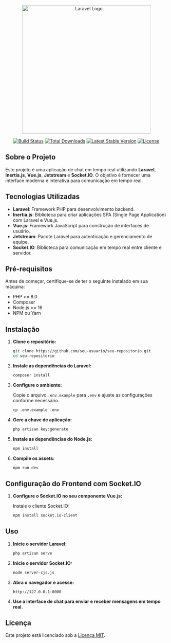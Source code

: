 <p align="center">
  <a href="https://laravel.com" target="_blank">
    <img src="https://raw.githubusercontent.com/laravel/art/master/logo-lockup/5%20SVG/2%20CMYK/1%20Full%20Color/laravel-logolockup-cmyk-red.svg" width="400" alt="Laravel Logo">
  </a>
</p>

<p align="center">
  <a href="https://github.com/laravel/framework/actions"><img src="https://github.com/laravel/framework/workflows/tests/badge.svg" alt="Build Status"></a>
  <a href="https://packagist.org/packages/laravel/framework"><img src="https://img.shields.io/packagist/dt/laravel/framework" alt="Total Downloads"></a>
  <a href="https://packagist.org/packages/laravel/framework"><img src="https://img.shields.io/packagist/v/laravel/framework" alt="Latest Stable Version"></a>
  <a href="https://packagist.org/packages/laravel/framework"><img src="https://img.shields.io/packagist/l/laravel/framework" alt="License"></a>
</p>

## Sobre o Projeto

Este projeto é uma aplicação de chat em tempo real utilizando **Laravel**, **Inertia.js**, **Vue.js**, **Jetstream** e **Socket.IO**. O objetivo é fornecer uma interface moderna e interativa para comunicação em tempo real.

## Tecnologias Utilizadas

- **Laravel**: Framework PHP para desenvolvimento backend.
- **Inertia.js**: Biblioteca para criar aplicações SPA (Single Page Application) com Laravel e Vue.js.
- **Vue.js**: Framework JavaScript para construção de interfaces de usuário.
- **Jetstream**: Pacote Laravel para autenticação e gerenciamento de equipe.
- **Socket.IO**: Biblioteca para comunicação em tempo real entre cliente e servidor.

## Pré-requisitos

Antes de começar, certifique-se de ter o seguinte instalado em sua máquina:

- PHP >= 8.0
- Composer
- Node.js >= 16
- NPM ou Yarn

## Instalação

1. **Clone o repositório:**

    ```bash
    git clone https://github.com/seu-usuario/seu-repositorio.git
    cd seu-repositorio
    ```

2. **Instale as dependências do Laravel:**

    ```bash
    composer install
    ```

3. **Configure o ambiente:**

    Copie o arquivo `.env.example` para `.env` e ajuste as configurações conforme necessário.

    ```bash
    cp .env.example .env
    ```

4. **Gere a chave de aplicação:**

    ```bash
    php artisan key:generate
    ```

5. **Instale as dependências do Node.js:**

    ```bash
    npm install
    ```

6. **Compile os assets:**

    ```bash
    npm run dev
    ```



## Configuração do Frontend com Socket.IO

1. **Configure o Socket.IO no seu componente Vue.js:**

    Instale o cliente Socket.IO:

    ```bash
    npm install socket.io-client
    ```

## Uso

1. **Inicie o servidor Laravel:**

    ```bash
    php artisan serve
    ```

2. **Inicie o servidor Socket.IO:**

    ```bash
    node server-cjs.js
    ```

3. **Abra o navegador e acesse:**

    ```
    http://127.0.0.1:8000
    ```

4. **Use a interface de chat para enviar e receber mensagens em tempo real.**



## Licença

Este projeto está licenciado sob a [Licença MIT](https://opensource.org/licenses/MIT).
